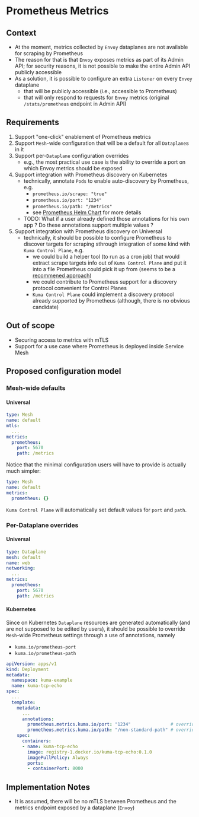 # Prometheus Metrics

## Context

* At the moment, metrics collected by `Envoy` dataplanes are not available for scraping by Prometheus
* The reason for that is that `Envoy` exposes metrics as part of its Admin API; for security reasons, it is not possible to make the entire Admin API publicly accessible
* As a solution, it is possible to configure an extra `Listener` on every `Envoy` dataplane
  * that will be publicly accessible (i.e., accessible to Prometheus)
  * that will only respond to requests for `Envoy` metrics (original `/stats/prometheus` endpoint in Admin API)

## Requirements

1. Support "one-click" enablement of Prometheus metrics
2. Support `Mesh`-wide configuration that will be a default for all `Dataplane`s in it
3. Support per-`Dataplane` configuration overrides
   * e.g., the most practical use case is the ability to override a port on which Envoy metrics should be exposed
4. Support integration with Prometheus discovery on Kubernetes
   * technically, annotate `Pods` to enable auto-discovery by Prometheus, e.g.
     * `prometheus.io/scrape: "true"` 
     * `prometheus.io/port: "1234"` 
     * `prometheus.io/path: "/metrics"` 
     * see [Prometheus Helm Chart](https://github.com/helm/charts/blob/2f46f4fa4f7a995381f5add685bb762265b9ff15/stable/prometheus/values.yaml) for more details
   * TODO: What if a user already defined those annotations for his own app ?
     Do these annotations support multiple values ?
5. Support integration with Prometheus discovery on Universal
   * technically, it should be possible to configure Prometheus to discover targets for scraping sthrough integration of some kind with `Kuma Control Plane`, e.g.
     * we could build a helper tool (to run as a cron job) that would extract scrape targets info out of `Kuma Control Plane` and put it into a file Prometheus could pick it up from (seems to be a [recommened approach](https://prometheus.io/docs/prometheus/latest/configuration/configuration/#file_sd_config))
     * we could contribute to Prometheus support for a discovery protocol convenient for Control Planes
     * `Kuma Control Plane` could implement a discovery protocol already supported by Prometheus (although, there is no obvious candidate)

## Out of scope

* Securing access to metrics with mTLS
* Support for a use case where Prometheus is deployed inside Service Mesh

## Proposed configuration model

### Mesh-wide defaults

#### Universal

```yaml
type: Mesh
name: default
mtls:
  ...
metrics:
  prometheus:
    port: 5670
    path: /metrics
```

Notice that the minimal configuration users will have to provide is actually much simpler:

```yaml
type: Mesh
name: default
metrics:
  prometheus: {}
```

`Kuma Control Plane` will automatically set default values for `port` and `path`.

### Per-Dataplane overrides

#### Universal

```yaml
type: Dataplane
mesh: default
name: web
networking:
  ...
metrics:
  prometheus:
    port: 5670
    path: /metrics
```

#### Kubernetes

Since on Kubernetes `Dataplane` resources are generated automatically (and are not supposed to be edited by users), it should be possible to override `Mesh`-wide Prometheus settings through a use of annotations, namely

* `kuma.io/prometheus-port`
* `kuma.io/prometheus-path`

```yaml
apiVersion: apps/v1
kind: Deployment
metadata:
  namespace: kuma-example
  name: kuma-tcp-echo
spec:
  ...
  template:
    metadata:
      ...
      annotations:
        prometheus.metrics.kuma.io/port: "1234"               # override Mesh-wide default 'port'
        prometheus.metrics.kuma.io/path: "/non-standard-path" # override Mesh-wide default 'path'
    spec:
      containers:
      - name: kuma-tcp-echo
        image: registry-1.docker.io/kuma-tcp-echo:0.1.0
        imagePullPolicy: Always
        ports:
        - containerPort: 8000
```

## Implementation Notes

* It is assumed, there will be no mTLS between Prometheus and the metrics endpoint exposed by a dataplane (`Envoy`)
